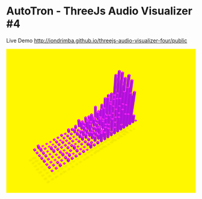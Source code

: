 # AutoTron - ThreeJs Audio Visualizer #4

Live Demo http://iondrimba.github.io/threejs-audio-visualizer-four/public

![App](https://raw.githubusercontent.com/iondrimba/images/master/autotron.PNG)
